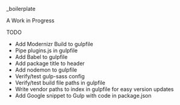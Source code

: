 _boilerplate

A Work in Progress

TODO

* Add Modernizr Build to gulpfile
* Pipe plugins.js in gulpfile
* Add Babel to gulpfile
* Add package title to header
* Add nodemon to gulpfile
* Verify/test gulp-sass config
* Verify/test build file paths in gulpfile
* Write vendor paths to index in gulpfile for easy version updates
* Add Google snippet to Gulp with code in package.json
